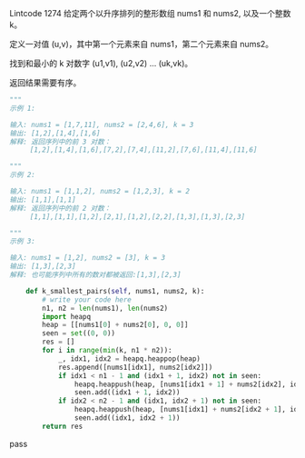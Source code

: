 Lintcode 1274
给定两个以升序排列的整形数组 nums1 和 nums2, 以及一个整数 k。

定义一对值 (u,v)，其中第一个元素来自 nums1，第二个元素来自 nums2。

找到和最小的 k 对数字 (u1,v1), (u2,v2) ... (uk,vk)。

返回结果需要有序。

```python
"""
示例 1:

输入: nums1 = [1,7,11], nums2 = [2,4,6], k = 3
输出: [1,2],[1,4],[1,6]
解释: 返回序列中的前 3 对数：
     [1,2],[1,4],[1,6],[7,2],[7,4],[11,2],[7,6],[11,4],[11,6]
```

```python
"""
示例 2:

输入: nums1 = [1,1,2], nums2 = [1,2,3], k = 2
输出: [1,1],[1,1]
解释: 返回序列中的前 2 对数：
     [1,1],[1,1],[1,2],[2,1],[1,2],[2,2],[1,3],[1,3],[2,3]
```

```python
"""
示例 3:

输入: nums1 = [1,2], nums2 = [3], k = 3 
输出: [1,3],[2,3]
解释: 也可能序列中所有的数对都被返回:[1,3],[2,3]
```


```python
    def k_smallest_pairs(self, nums1, nums2, k):
        # write your code here
        n1, n2 = len(nums1), len(nums2)
        import heapq
        heap = [[nums1[0] + nums2[0], 0, 0]]
        seen = set((0, 0))
        res = []
        for i in range(min(k, n1 * n2)):
            _, idx1, idx2 = heapq.heappop(heap)
            res.append([nums1[idx1], nums2[idx2]])
            if idx1 < n1 - 1 and (idx1 + 1, idx2) not in seen:
                heapq.heappush(heap, [nums1[idx1 + 1] + nums2[idx2], idx1 + 1, idx2])
                seen.add((idx1 + 1, idx2))
            if idx2 < n2 - 1 and (idx1, idx2 + 1) not in seen:
                heapq.heappush(heap, [nums1[idx1] + nums2[idx2 + 1], idx1, idx2 + 1])
                seen.add((idx1, idx2 + 1))
        return res
```
pass